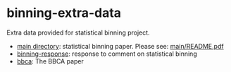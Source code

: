 # binning-extra-data
Extra data provided for statistical binning project.

* [main directory](main): statistical binning paper. Please see: [main/README.pdf](main/README.pdf)
* [binning-response](binning-response): response to comment on statistical binning
* [bbca](bbca): The BBCA paper

